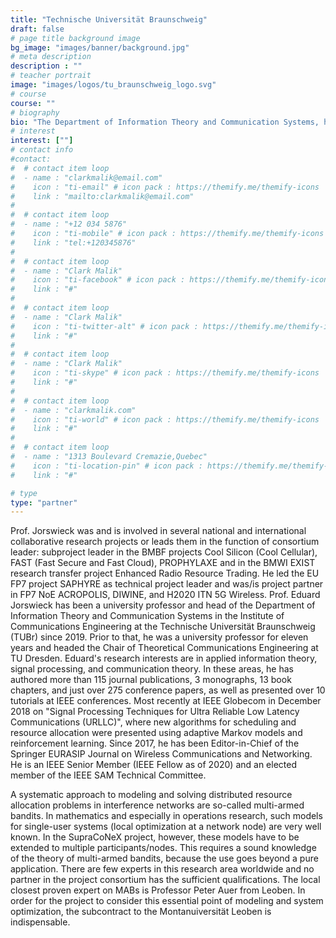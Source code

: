 ```yaml
---
title: "Technische Universität Braunschweig"
draft: false
# page title background image
bg_image: "images/banner/background.jpg"
# meta description
description : ""
# teacher portrait
image: "images/logos/tu_braunschweig_logo.svg"
# course
course: ""
# biography
bio: "The Department of Information Theory and Communication Systems, headed by Prof. Eduard A. Jorswieck, conducts research and development in the areas of applied information theory, signal processing for communication networks, and optimal design of communication systems. Application areas include multiple antennas and multicell multiple subscriber systems in IEEE 802.11 and 4G-/5G-and subsequent cellular networks."
# interest
interest: [""]
# contact info
#contact:
#  # contact item loop
#  - name : "clarkmalik@email.com"
#    icon : "ti-email" # icon pack : https://themify.me/themify-icons
#    link : "mailto:clarkmalik@email.com"
#
#  # contact item loop
#  - name : "+12 034 5876"
#    icon : "ti-mobile" # icon pack : https://themify.me/themify-icons
#    link : "tel:+120345876"
#
#  # contact item loop
#  - name : "Clark Malik"
#    icon : "ti-facebook" # icon pack : https://themify.me/themify-icons
#    link : "#"
#
#  # contact item loop
#  - name : "Clark Malik"
#    icon : "ti-twitter-alt" # icon pack : https://themify.me/themify-icons
#    link : "#"
#
#  # contact item loop
#  - name : "Clark Malik"
#    icon : "ti-skype" # icon pack : https://themify.me/themify-icons
#    link : "#"
#
#  # contact item loop
#  - name : "clarkmalik.com"
#    icon : "ti-world" # icon pack : https://themify.me/themify-icons
#    link : "#"
#
#  # contact item loop
#  - name : "1313 Boulevard Cremazie,Quebec"
#    icon : "ti-location-pin" # icon pack : https://themify.me/themify-icons
#    link : "#"

# type
type: "partner"
---
```


Prof. Jorswieck was and is involved in several national and international
collaborative research projects or leads them in the function of consortium
leader: subproject leader in the BMBF projects Cool Silicon (Cool Cellular),
FAST (Fast Secure and Fast Cloud), PROPHYLAXE and in the BMWI EXIST research
transfer project Enhanced Radio Resource Trading. He led the EU FP7 project
SAPHYRE as technical project leader and was/is project partner in
FP7 NoE ACROPOLIS, DIWINE, and H2020 ITN 5G Wireless.
Prof. Eduard Jorswieck has been a university professor and head of the
Department of Information Theory and Communication Systems in the Institute of
Communications Engineering at the Technische Universität Braunschweig (TUBr)
since 2019. Prior to that, he was a university professor for eleven years and
headed the Chair of Theoretical Communications Engineering at TU Dresden.
Eduard's research interests are in applied information theory, signal
processing, and communication theory. In these areas, he has authored more than
115 journal publications, 3 monographs, 13 book chapters, and just over 275
conference papers, as well as presented over 10 tutorials at IEEE conferences.
Most recently at IEEE Globecom in December 2018 on "Signal Processing Techniques
for Ultra Reliable Low Latency Communications (URLLC)", where new algorithms for
scheduling and resource allocation were presented using adaptive Markov models
and reinforcement learning. Since 2017, he has been Editor-in-Chief of the
Springer EURASIP Journal on Wireless Communications and Networking. He is an
IEEE Senior Member (IEEE Fellow as of 2020) and an elected member of the
IEEE SAM Technical Committee.

A systematic approach to modeling and solving distributed resource allocation
problems in interference networks are so-called multi-armed bandits.
In mathematics and especially in operations research, such models for
single-user systems (local optimization at a network node) are very well known.
In the SupraCoNeX project, however, these models have to be extended to multiple
participants/nodes. This requires a sound knowledge of the theory of multi-armed
bandits, because the use goes beyond a pure application. There are few experts
in this research area worldwide and no partner in the project consortium has the
sufficient qualifications. The local closest proven expert on MABs is Professor
Peter Auer from Leoben. In order for the project to consider this essential
point of modeling and system optimization, the subcontract to the
Montanuiversität Leoben is indispensable.


